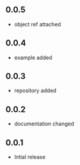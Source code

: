 ## 0.0.5

* object ref attached

## 0.0.4

* example added

## 0.0.3

* repository added

## 0.0.2

* documentation changed

## 0.0.1

* Intial release
